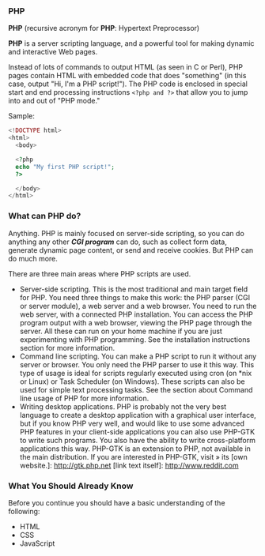 ### PHP

**PHP** (recursive acronym for **PHP**: Hypertext Preprocessor) 

**PHP** is a server scripting language, and a powerful tool for making dynamic and interactive Web pages.

Instead of lots of commands to output HTML (as seen in C or Perl), PHP pages contain HTML with embedded code that does "something" (in this case, output "Hi, I'm a PHP script!"). The PHP code is enclosed in special start and end processing instructions `<?php and ?>` that allow you to jump into and out of "PHP mode."

Sample:
```php
<!DOCTYPE html>
<html>
  <body>

  <?php
  echo "My first PHP script!";
  ?>

  </body>
</html>
```
### What can PHP do?

Anything. PHP is mainly focused on server-side scripting, so you can do anything any other ***CGI program*** can do, such as collect form data, generate dynamic page content, or send and receive cookies. But PHP can do much more.

There are three main areas where PHP scripts are used.

* Server-side scripting. This is the most traditional and main target field for PHP. You need three things to make this work: the PHP parser (CGI or server module), a web server and a web browser. You need to run the web server, with a connected PHP installation. You can access the PHP program output with a web browser, viewing the PHP page through the server. All these can run on your home machine if you are just experimenting with PHP programming. See the installation instructions section for more information.
* Command line scripting. You can make a PHP script to run it without any server or browser. You only need the PHP parser to use it this way. This type of usage is ideal for scripts regularly executed using cron (on *nix or Linux) or Task Scheduler (on Windows). These scripts can also be used for simple text processing tasks. See the section about Command line usage of PHP for more information.
* Writing desktop applications. PHP is probably not the very best language to create a desktop application with a graphical user interface, but if you know PHP very well, and would like to use some advanced PHP features in your client-side applications you can also use PHP-GTK to write such programs. You also have the ability to write cross-platform applications this way. PHP-GTK is an extension to PHP, not available in the main distribution. If you are interested in PHP-GTK, visit » its [own website.]: http://gtk.php.net
[link text itself]: http://www.reddit.com

### What You Should Already Know

Before you continue you should have a basic understanding of the following:

* HTML
* CSS
* JavaScript
